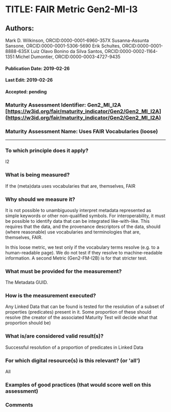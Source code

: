 # TITLE:  FAIR Metric Gen2-MI-I3

## Authors: 
Mark D. Wilkinson, ORCID:0000-0001-6960-357X
Susanna-Assunta Sansone, ORCID:0000-0001-5306-5690
Erik Schultes, ORCID:0000-0001-8888-635X
Luiz Olavo Bonino da Silva Santos, ORCID:0000-0002-1164-1351
Michel Dumontier, ORCID:0000-0003-4727-9435

#### Publication Date: 2019-02-26
#### Last Edit: 2019-02-26
#### Accepted: pending


### Maturity Assessment Identifier: Gen2_MI_I2A [https://w3id.org/fair/maturity_indicator/Gen2/Gen2_MI_I2A](https://w3id.org/fair/maturity_indicator/Gen2/Gen2_MI_I2A)

### Maturity Assessment Name:   Uses FAIR Vocabularies (loose)

----

### To which principle does it apply?  
I2

### What is being measured?
If the (meta)data uses vocabularies that are, themselves, FAIR

### Why should we measure it?
It is not possible to unambiguously interpret metadata represented as simple keywords or other non-qualified symbols. For interoperability, it must be possible to identify data that can be integrated like-with-like. This requires that the data, and the provenance descriptors of the data, should (where reasonable) use vocabularies and terminologies that are, themselves, FAIR.

In this loose metric, we test only if the vocabulary terms resolve (e.g. to a human-readable page).  We do not test
if they resolve to machine-readable information.  A second Metric (Gen2-FM-I2B) is for that stricter test.


### What must be provided for the measurement?
The Metadata GUID.


### How is the measurement executed?
Any Linked Data that can be found is tested for the resolution of a subset of properties (predicates) present in it.
Some proportion of these should resolve (the creator of the associated Maturity Test will decide what that
proportion should be)


### What is/are considered valid result(s)?
Successful resolution of a proportion of predicates in Linked Data

### For which digital resource(s) is this relevant? (or 'all')
All

### Examples of good practices (that would score well on this assessment)


### Comments
